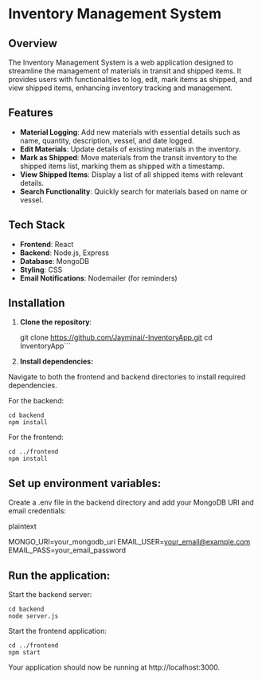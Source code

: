 # Inventory Management System

## Overview

The Inventory Management System is a web application designed to streamline the management of materials in transit and shipped items. It provides users with functionalities to log, edit, mark items as shipped, and view shipped items, enhancing inventory tracking and management.

## Features

- **Material Logging**: Add new materials with essential details such as name, quantity, description, vessel, and date logged.
- **Edit Materials**: Update details of existing materials in the inventory.
- **Mark as Shipped**: Move materials from the transit inventory to the shipped items list, marking them as shipped with a timestamp.
- **View Shipped Items**: Display a list of all shipped items with relevant details.
- **Search Functionality**: Quickly search for materials based on name or vessel.

## Tech Stack

- **Frontend**: React
- **Backend**: Node.js, Express
- **Database**: MongoDB
- **Styling**: CSS
- **Email Notifications**: Nodemailer (for reminders)

## Installation

1. **Clone the repository**:

   git clone https://github.com/Jayminai/-InventoryApp.git
   cd InventoryApp```

2. **Install dependencies:**

Navigate to both the frontend and backend directories to install required dependencies.

For the backend:

    cd backend
    npm install

For the frontend:

    cd ../frontend
    npm install

## Set up environment variables:

Create a .env file in the backend directory and add your MongoDB URI and email credentials:

plaintext

MONGO_URI=your_mongodb_uri
EMAIL_USER=your_email@example.com
EMAIL_PASS=your_email_password

## Run the application:

Start the backend server:

    cd backend
    node server.js

Start the frontend application:

    cd ../frontend
    npm start

Your application should now be running at http://localhost:3000.